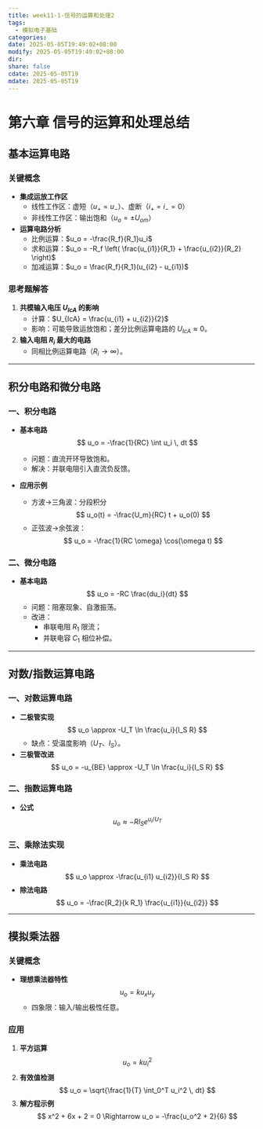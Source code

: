 ```yaml
---
title: week11-1-信号的运算和处理2
tags: 
  - 模拟电子基础
categories: 
date: 2025-05-05T19:49:02+08:00
modify: 2025-05-05T19:49:02+08:00
dir: 
share: false
cdate: 2025-05-05T19
mdate: 2025-05-05T19
---
```


# 第六章 信号的运算和处理总结

## 基本运算电路
### 关键概念
- **集成运放工作区**  
  - 线性工作区：虚短（$u_+ = u_-$）、虚断（$i_+ = i_- = 0$）  
  - 非线性工作区：输出饱和（$u_o = \pm U_{om}$）  
- **运算电路分析**  
  - 比例运算：$u_o = -\frac{R_f}{R_1}u_i$  
  - 求和运算：$u_o = -R_f \left( \frac{u_{i1}}{R_1} + \frac{u_{i2}}{R_2} \right)$  
  - 加减运算：$u_o = \frac{R_f}{R_1}(u_{i2} - u_{i1})$  

### 思考题解答
1. **共模输入电压 $U_{IcA}$ 的影响**  
   - 计算：$U_{IcA} = \frac{u_{i1} + u_{i2}}{2}$  
   - 影响：可能导致运放饱和；差分比例运算电路的 $U_{IcA} \approx 0$。  
2. **输入电阻 $R_i$ 最大的电路**  
   - 同相比例运算电路（$R_i \to \infty$）。  

---

## 积分电路和微分电路
### 一、积分电路
- **基本电路**  
  $$ u_o = -\frac{1}{RC} \int u_i \, dt $$  
  - 问题：直流开环导致饱和。  
  - 解决：并联电阻引入直流负反馈。  

- **应用示例**  
  - 方波→三角波：分段积分  
    $$ u_o(t) = -\frac{U_m}{RC} t + u_o(0) $$  
  - 正弦波→余弦波：  
    $$ u_o = -\frac{1}{RC \omega} \cos(\omega t) $$  

### 二、微分电路
- **基本电路**  
  $$ u_o = -RC \frac{du_i}{dt} $$  
  - 问题：阻塞现象、自激振荡。  
  - 改进：  
    - 串联电阻 $R_1$ 限流；  
    - 并联电容 $C_1$ 相位补偿。  

---

## 对数/指数运算电路
### 一、对数运算电路
- **二极管实现**  
  $$ u_o \approx -U_T \ln \frac{u_i}{I_S R} $$  
  - 缺点：受温度影响（$U_T$、$I_S$）。  
- **三极管改进**  
  $$ u_o = -u_{BE} \approx -U_T \ln \frac{u_i}{I_S R} $$  

### 二、指数运算电路
- **公式**  
  $$ u_o \approx -R I_S e^{u_i / U_T} $$  

### 三、乘除法实现
- **乘法电路**  
  $$ u_o \approx -\frac{u_{i1} u_{i2}}{I_S R} $$  
- **除法电路**  
  $$ u_o = -\frac{R_2}{k R_1} \frac{u_{i1}}{u_{i2}} $$  

---

## 模拟乘法器
### 关键概念
- **理想乘法器特性**  
  $$ u_o = k u_x u_y $$  
  - 四象限：输入/输出极性任意。  

### 应用
1. **平方运算**  
   $$ u_o = k u_i^2 $$  
2. **有效值检测**  
   $$ u_o = \sqrt{\frac{1}{T} \int_0^T u_i^2 \, dt} $$  
3. **解方程示例**  
   $$ x^2 + 6x + 2 = 0 \Rightarrow u_o = -\frac{u_o^2 + 2}{6} $$  
